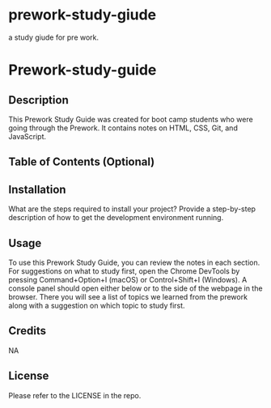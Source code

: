# prework-study-giude
a study giude for pre work.
# Prework-study-guide

## Description

This Prework Study Guide was created for boot camp students who were going through the Prework. It contains notes on HTML, CSS, Git, and JavaScript.

## Table of Contents (Optional)


## Installation

What are the steps required to install your project? Provide a step-by-step description of how to get the development environment running.

## Usage

To use this Prework Study Guide, you can review the notes in each section. For suggestions on what to study first, open the Chrome DevTools by pressing Command+Option+I (macOS) or Control+Shift+I (Windows). A console panel should open either below or to the side of the webpage in the browser. There you will see a list of topics we learned from the prework along with a suggestion on which topic to study first.

## Credits
NA
## License

Please refer to the LICENSE in the repo.
